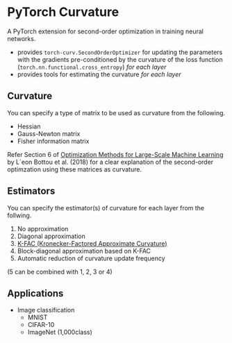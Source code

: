 # PyTorch Curvature
A PyTorch extension for second-order optimization in training neural networks.
- provides `torch-curv.SecondOrderOptimizer` for updating the parameters with the gradients pre-conditioned by the curvature of the loss function (`torch.nn.functional.cross_entropy`) *for each layer*
- provides tools for estimating the curvature *for each layer*
 
## Curvature
You can specify a type of matrix to be used as curvature from the following.
- Hessian
- Gauss-Newton matrix
- Fisher information matrix

Refer Section 6 of [Optimization Methods for Large-Scale Machine Learning](https://arxiv.org/abs/1606.04838) by L´eon Bottou et al. (2018) for a clear explanation of the second-order optimzation using these matrices as curvature.

## Estimators
You can specify the estimator(s) of curvature for each layer from the follwing.
1. No approximation
2. Diagonal approximation
3. [K-FAC (Kronecker-Factored Approximate Curvature)](https://arxiv.org/abs/1503.05671)
4. Block-diagonal approximation based on K-FAC
5. Automatic reduction of curvature update frequency 

(5 can be combined with 1, 2, 3 or 4)

## Applications
- Image classification
  - MNIST
  - CIFAR-10
  - ImageNet (1,000class)
